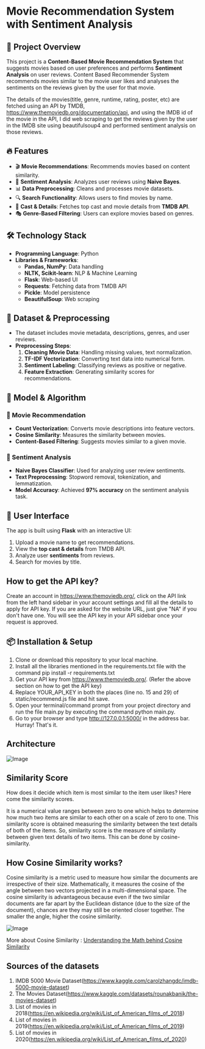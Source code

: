 # Movie Recommendation System with Sentiment Analysis

## 📌 Project Overview
This project is a **Content-Based Movie Recommendation System** that suggests movies based on user preferences and performs **Sentiment Analysis** on user reviews. Content Based Recommender System recommends movies similar to the movie user likes and analyses the sentiments on the reviews given by the user for that movie.

The details of the movies(title, genre, runtime, rating, poster, etc) are fetched using an API by TMDB, https://www.themoviedb.org/documentation/api, and using the IMDB id of the movie in the API, I did web scraping to get the reviews given by the user in the IMDB site using beautifulsoup4 and performed sentiment analysis on those reviews.

## 🔥 Features
- 🎬 **Movie Recommendations**: Recommends movies based on content similarity.
- 🤖 **Sentiment Analysis**: Analyzes user reviews using **Naive Bayes**.
- 📊 **Data Preprocessing**: Cleans and processes movie datasets.
- 🔍 **Search Functionality**: Allows users to find movies by name.
- 📜 **Cast & Details**: Fetches top cast and movie details from **TMDB API**.
- 🎭 **Genre-Based Filtering**: Users can explore movies based on genres.

## 🛠️ Technology Stack
- **Programming Language**: Python
- **Libraries & Frameworks**:
  - **Pandas, NumPy**: Data handling
  - **NLTK, Scikit-learn**: NLP & Machine Learning
  - **Flask**: Web-based UI
  - **Requests**: Fetching data from TMDB API
  - **Pickle**: Model persistence
  - **BeautifulSoup**: Web scraping 

## 📂 Dataset & Preprocessing
- The dataset includes movie metadata, descriptions, genres, and user reviews.
- **Preprocessing Steps**:
  1. **Cleaning Movie Data**: Handling missing values, text normalization.
  2. **TF-IDF Vectorization**: Converting text data into numerical form.
  3. **Sentiment Labeling**: Classifying reviews as positive or negative.
  4. **Feature Extraction**: Generating similarity scores for recommendations.

## 🚀 Model & Algorithm
### 🎥 Movie Recommendation
- **Count Vectorization**: Converts movie descriptions into feature vectors.
- **Cosine Similarity**: Measures the similarity between movies.
- **Content-Based Filtering**: Suggests movies similar to a given movie.

### 💬 Sentiment Analysis
- **Naive Bayes Classifier**: Used for analyzing user review sentiments.
- **Text Preprocessing**: Stopword removal, tokenization, and lemmatization.
- **Model Accuracy**: Achieved **97% accuracy** on the sentiment analysis task.

## 🎨 User Interface
The app is built using **Flask** with an interactive UI:
1. Upload a movie name to get recommendations.
2. View the **top cast & details** from TMDB API.
3. Analyze user **sentiments** from reviews.
4. Search for movies by title.

## How to get the API key?
Create an account in https://www.themoviedb.org/, click on the API link from the left hand sidebar in your account settings and fill all the details to apply for API key. If you are asked for the website URL, just give "NA" if you don't have one. You will see the API key in your API sidebar once your request is approved.

## 📦 Installation & Setup
1. Clone or download this repository to your local machine.
2. Install all the libraries mentioned in the requirements.txt file with the command pip install -r requirements.txt
3. Get your API key from https://www.themoviedb.org/. (Refer the above section on how to get the API key)
4. Replace YOUR_API_KEY in both the places (line no. 15 and 29) of static/recommend.js file and hit save.
5. Open your terminal/command prompt from your project directory and run the file main.py by executing the command python main.py.
6. Go to your browser and type http://127.0.0.1:5000/ in the address bar.
Hurray! That's it.

## Architecture
![Image](https://github.com/user-attachments/assets/9751c5b2-641e-44d6-9f95-cdff725f9e4b)

## Similarity Score
How does it decide which item is most similar to the item user likes? Here come the similarity scores.

It is a numerical value ranges between zero to one which helps to determine how much two items are similar to each other on a scale of zero to one. This similarity score is obtained measuring the similarity between the text details of both of the items. So, similarity score is the measure of similarity between given text details of two items. This can be done by cosine-similarity.

## How Cosine Similarity works?
Cosine similarity is a metric used to measure how similar the documents are irrespective of their size. Mathematically, it measures the cosine of the angle between two vectors projected in a multi-dimensional space. The cosine similarity is advantageous because even if the two similar documents are far apart by the Euclidean distance (due to the size of the document), chances are they may still be oriented closer together. The smaller the angle, higher the cosine similarity.


![Image](https://github.com/user-attachments/assets/41c18c07-e4ba-4557-a44c-3c7a3ab5c7f0)


More about Cosine Similarity : [Understanding the Math behind Cosine Similarity](https://www.machinelearningplus.com/nlp/cosine-similarity/)

## Sources of the datasets
1. IMDB 5000 Movie Dataset(https://www.kaggle.com/carolzhangdc/imdb-5000-movie-dataset)
2. The Movies Dataset(https://www.kaggle.com/datasets/rounakbanik/the-movies-dataset)
3. List of movies in 2018(https://en.wikipedia.org/wiki/List_of_American_films_of_2018)
4. List of movies in 2019(https://en.wikipedia.org/wiki/List_of_American_films_of_2019)
5. List of movies in 2020(https://en.wikipedia.org/wiki/List_of_American_films_of_2020)








